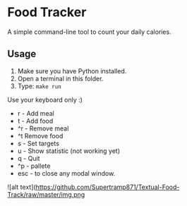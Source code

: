 # Food Tracker
A simple command-line tool to count your daily calories.

## Usage
1. Make sure you have Python installed.
2. Open a terminal in this folder.
3. Type: `make run`

Use your keyboard only :)
- r - Add meal
- t - Add food
- ^r - Remove meal
- ^t Remove food
- s - Set targets
- u - Show statistic (not working yet)
- q - Quit
- ^p - pallete
- esc - to close any modal window.

![alt text](https://github.com/Supertramp871/Textual-Food-Track/raw/master/img.png